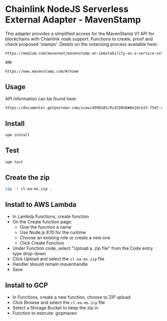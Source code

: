 # Chainlink NodeJS Serverless External Adapter - MavenStamp

This adapter provides a simplified access for the MavenStamp V1 API for blockchains with Chainlink node support. Functions to create, proof and check proposed 'stamps'. Details on the notarising process available here:

```bash
https://medium.com/mavennet/mavenstamp-an-immutability-as-a-service-solution-afbd142adef9

AND

https://www.mavenstamp.com/#/home
```

## Usage

API Information can be found here:

```bash
https://documenter.getpostman.com/view/4990185/RzZCDHU6#6e2dce15-f567-4a88-bb32-2daeaf61443f
```

## Install

```bash
npm install
```

## Test

```bash
npm test
```

## Create the zip

```bash
zip -r cl-ea-ms.zip .
```

## Install to AWS Lambda

- In Lambda Functions, create function
- On the Create function page:
  - Give the function a name
  - Use Node.js 8.10 for the runtime
  - Choose an existing role or create a new one
  - Click Create Function
- Under Function code, select "Upload a .zip file" from the Code entry type drop-down
- Click Upload and select the `cl-ea-ms.zip` file
- Handler should remain mavenhandle
- Save


## Install to GCP

- In Functions, create a new function, choose to ZIP upload
- Click Browse and select the `cl-ea-ms.zip` file
- Select a Storage Bucket to keep the zip in
- Function to execute: gcpmaven



